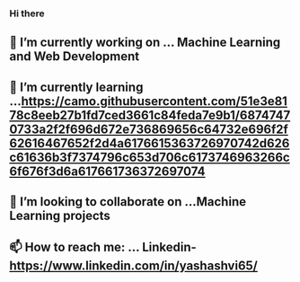 ### Hi there 

## 🔭 I’m currently working on ... Machine Learning and Web Development
## 🌱 I’m currently learning ...https://camo.githubusercontent.com/51e3e8178c8eeb27b1fd7ced3661c84feda7e9b1/68747470733a2f2f696d672e736869656c64732e696f2f62616467652f2d4a6176615363726970742d626c61636b3f7374796c653d706c6173746963266c6f676f3d6a617661736372697074
## 👯 I’m looking to collaborate on ...Machine Learning projects
## 📫 How to reach me: ...  Linkedin-https://www.linkedin.com/in/yashashvi65/
